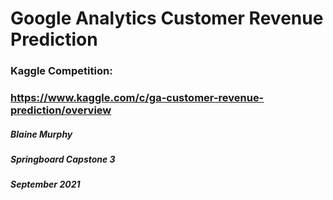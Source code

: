 
# Google Analytics Customer Revenue Prediction
### Kaggle Competition:  
### https://www.kaggle.com/c/ga-customer-revenue-prediction/overview

##### Blaine Murphy
##### Springboard Capstone 3
##### September 2021
